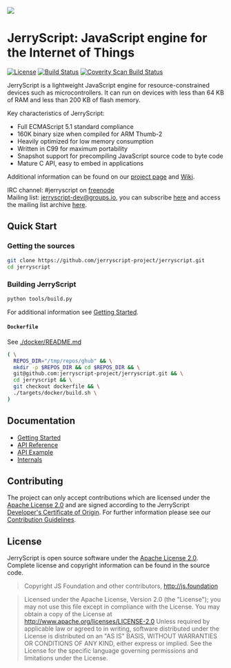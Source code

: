 ![](https://github.com/jerryscript-project/jerryscript/blob/master/LOGO.png)
# JerryScript: JavaScript engine for the Internet of Things
[![License](https://img.shields.io/badge/licence-Apache%202.0-brightgreen.svg?style=flat)](LICENSE)
[![Build Status](https://travis-ci.org/jerryscript-project/jerryscript.svg?branch=master)](https://travis-ci.org/jerryscript-project/jerryscript)
[![Coverity Scan Build Status](https://scan.coverity.com/projects/12127/badge.svg)](https://scan.coverity.com/projects/jerryscript-project)

JerryScript is a lightweight JavaScript engine for resource-constrained devices such as microcontrollers. It can run on devices with less than 64 KB of RAM and less than 200 KB of flash memory.

Key characteristics of JerryScript:
* Full ECMAScript 5.1 standard compliance
* 160K binary size when compiled for ARM Thumb-2
* Heavily optimized for low memory consumption
* Written in C99 for maximum portability
* Snapshot support for precompiling JavaScript source code to byte code
* Mature C API, easy to embed in applications

Additional information can be found on our [project page](http://jerryscript.net) and [Wiki](https://github.com/jerryscript-project/jerryscript/wiki).

IRC channel: #jerryscript on [freenode](https://freenode.net)  
Mailing list: jerryscript-dev@groups.io, you can subscribe [here](https://groups.io/g/jerryscript-dev) and access the mailing list archive [here](https://groups.io/g/jerryscript-dev/topics).

## Quick Start
### Getting the sources
```bash
git clone https://github.com/jerryscript-project/jerryscript.git
cd jerryscript
```

### Building JerryScript
```bash
python tools/build.py
```

For additional information see [Getting Started](docs/01.GETTING-STARTED.md).

#### `Dockerfile`

See [./docker/README.md](./targets/docker/README.md)

```sh
( \
  REPOS_DIR="/tmp/repos/ghub" && \
  mkdir -p $REPOS_DIR && cd $REPOS_DIR && \
  git@github.com:jerryscript-project/jerryscript.git && \
  cd jerryscript && \
  git checkout dockerfile && \
  ./targets/docker/build.sh \
)
```

## Documentation
- [Getting Started](docs/01.GETTING-STARTED.md)
- [API Reference](docs/02.API-REFERENCE.md)
- [API Example](docs/03.API-EXAMPLE.md)
- [Internals](docs/04.INTERNALS.md)

## Contributing
The project can only accept contributions which are licensed under the [Apache License 2.0](LICENSE) and are signed according to the JerryScript [Developer's Certificate of Origin](DCO.md). For further information please see our [Contribution Guidelines](CONTRIBUTING.md).

## License
JerryScript is open source software under the [Apache License 2.0](LICENSE). Complete license and copyright information can be found in the source code.

> Copyright JS Foundation and other contributors, http://js.foundation

> Licensed under the Apache License, Version 2.0 (the "License"); you may not use this file except in compliance with the License. You may obtain a copy of the License at http://www.apache.org/licenses/LICENSE-2.0 Unless required by applicable law or agreed to in writing, software distributed under the License is distributed on an "AS IS" BASIS, WITHOUT WARRANTIES OR CONDITIONS OF ANY KIND, either express or implied. See the License for the specific language governing permissions and limitations under the License.
